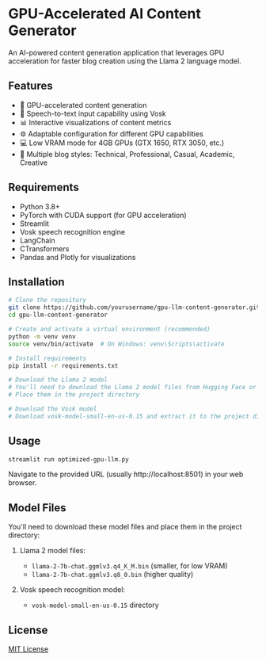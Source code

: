 # GPU-Accelerated AI Content Generator

An AI-powered content generation application that leverages GPU acceleration for faster blog creation using the Llama 2 language model.

## Features

- 🚀 GPU-accelerated content generation
- 🎤 Speech-to-text input capability using Vosk
- 📊 Interactive visualizations of content metrics
- ⚙️ Adaptable configuration for different GPU capabilities
- 💻 Low VRAM mode for 4GB GPUs (GTX 1650, RTX 3050, etc.)
- 📝 Multiple blog styles: Technical, Professional, Casual, Academic, Creative

## Requirements

- Python 3.8+
- PyTorch with CUDA support (for GPU acceleration)
- Streamlit
- Vosk speech recognition engine
- LangChain
- CTransformers
- Pandas and Plotly for visualizations

## Installation

```bash
# Clone the repository
git clone https://github.com/yourusername/gpu-llm-content-generator.git
cd gpu-llm-content-generator

# Create and activate a virtual environment (recommended)
python -m venv venv
source venv/bin/activate  # On Windows: venv\Scripts\activate

# Install requirements
pip install -r requirements.txt

# Download the Llama 2 model
# You'll need to download the Llama 2 model files from Hugging Face or other sources
# Place them in the project directory

# Download the Vosk model
# Download vosk-model-small-en-us-0.15 and extract it to the project directory
```

## Usage

```bash
streamlit run optimized-gpu-llm.py
```

Navigate to the provided URL (usually http://localhost:8501) in your web browser.

## Model Files

You'll need to download these model files and place them in the project directory:

1. Llama 2 model files:
   - `llama-2-7b-chat.ggmlv3.q4_K_M.bin` (smaller, for low VRAM)
   - `llama-2-7b-chat.ggmlv3.q8_0.bin` (higher quality)

2. Vosk speech recognition model:
   - `vosk-model-small-en-us-0.15` directory

## License

[MIT License](LICENSE)
